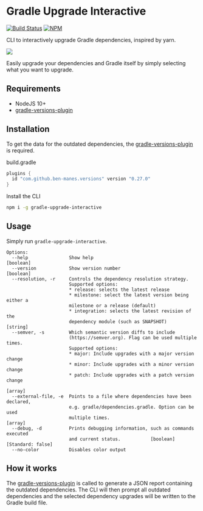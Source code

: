 # Gradle Upgrade Interactive

[![Build Status](https://travis-ci.org/kevcodez/gradle-upgrade-interactive.svg?branch=master)](https://travis-ci.org/kevcodez/gradle-upgrade-interactive)
[![NPM](https://img.shields.io/npm/v/gradle-upgrade-interactive)](https://www.npmjs.com/package/gradle-upgrade-interactive)

CLI to interactively upgrade Gradle dependencies, inspired by yarn.

![](https://raw.githubusercontent.com/kevcodez/gradle-upgrade-interactive/master/cli.gif)

Easily upgrade your dependencies and Gradle itself by simply selecting what you want to upgrade.

## Requirements

- NodeJS 10+
- [gradle-versions-plugin](https://github.com/ben-manes/gradle-versions-plugin)

## Installation

To get the data for the outdated dependencies, the [gradle-versions-plugin](https://github.com/ben-manes/gradle-versions-plugin) is required.

build.gradle

```groovy
plugins {
  id "com.github.ben-manes.versions" version "0.27.0"
}
```

Install the CLI

```sh
npm i -g gradle-upgrade-interactive
```

## Usage

Simply run `gradle-upgrade-interactive`.

```
Options:
  --help               Show help                                        [boolean]
  --version            Show version number                              [boolean]
  --resolution, -r     Controls the dependency resolution strategy.
                       Supported options:
                       * release: selects the latest release
                       * milestone: select the latest version being either a
                       milestone or a release (default)
                       * integration: selects the latest revision of the
                       dependency module (such as SNAPSHOT)             [string]
  --semver, -s         Which semantic version diffs to include
                       (https://semver.org). Flag can be used multiple times.
                       Supported options:
                       * major: Include upgrades with a major version change
                       * minor: Include upgrades with a minor version change
                       * patch: Include upgrades with a patch version change
                                                                         [array]
  --external-file, -e  Points to a file where dependencies have been declared,
                       e.g. gradle/dependencies.gradle. Option can be used
                       multiple times.                                   [array]
  --debug, -d          Prints debugging information, such as commands executed
                       and current status.           [boolean] [Standard: false]
  --no-color           Disables color output
```

## How it works

The [gradle-versions-plugin](https://github.com/ben-manes/gradle-versions-plugin) is called to generate a JSON report containing the outdated dependencies.
The CLI will then prompt all outdated dependencies and the selected dependency upgrades will be written to the Gradle build file.
